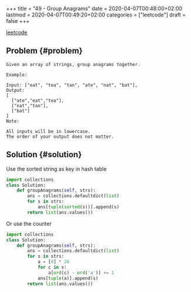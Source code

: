 +++
title = "49 - Group Anagrams"
date = 2020-04-07T00:48:00+02:00
lastmod = 2020-04-07T00:49:20+02:00
categories = ["leetcode"]
draft = false
+++

[leetcode](https://leetcode.com/problems/group-anagrams/)


## Problem {#problem}

```text
Given an array of strings, group anagrams together.

Example:

Input: ["eat", "tea", "tan", "ate", "nat", "bat"],
Output:
[
  ["ate","eat","tea"],
  ["nat","tan"],
  ["bat"]
]
Note:

All inputs will be in lowercase.
The order of your output does not matter.
```


## Solution {#solution}

Use the sorted string as key in hash table

```python
import collections
class Solution:
    def groupAnagrams(self, strs):
        ans = collections.defaultdict(list)
        for s in strs:
            ans[tuple(sorted(s))].append(s)
        return list(ans.values())
```

Or use the counter

```python
import collections
class Solution:
    def groupAnagrams(self, strs):
        ans = collections.defaultdict(list)
        for s in strs:
            a = [0] * 26
            for c in s:
                a[ord(c) - ord('a')] += 1
            ans[tuple(a)].append(s)
        return list(ans.values())
```
